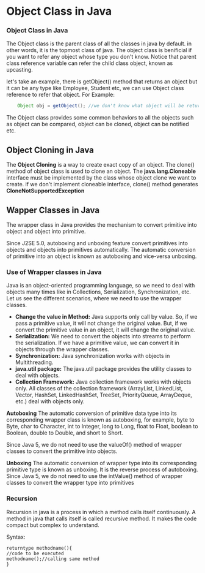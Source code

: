 # Object Class in Java

### **Object Class in Java**

The Object class is the parent class of all the classes in java by default. in other words, it is the topmost class of java.
The object class is benificial if you want to refer any object whose type you don't know. Notice that parent class reference variable can refer the child class object, known as upcasting.

let's take an example, there is getObject() method that returns an object but it can be any type like Employee, Student etc, we can use Object class reference to refer that object. For Example:

```java
    Object obj = getObject(); //we don't know what object will be returned from this method.

```

The Object class provides some common behaviors to all the objects such as object can be compared, object can be cloned, object can be notified etc.

## Object Cloning in Java

The **Object Cloning** is a way to create exact copy of an object. The clone() method of object class is used to clone an object.
The **java.lang.Cloneable** interface must be implemented by the class whose object clone we want to create. if we don't implement cloneable interface, clone() method generates **CloneNotSupportedException**

## Wapper Classes in Java

The wrapper class in Java provides the mechanism to convert primitive into object and object into primitive.

Since J2SE 5.0, autoboxing and unboxing feature convert primitives into objects and objects into primitives automatically. The automatic conversion of primitive into an object is known as autoboxing and vice-versa unboxing.

### Use of Wrapper classes in Java

Java is an object-oriented programming language, so we need to deal with objects many times like in Collections, Serialization, Synchronization, etc. Let us see the different scenarios, where we need to use the wrapper classes.

- **Change the value in Method:** Java supports only call by value. So, if we pass a primitive value, it will not change the original value. But, if we convert the primitive value in an object, it will change the original value.
- **Serialization:** We need to convert the objects into streams to perform the serialization. If we have a primitive value, we can convert it in objects through the wrapper classes.
- **Synchronization:** Java synchronization works with objects in Multithreading.
- **java.util package:** The java.util package provides the utility classes to deal with objects.
- **Collection Framework:** Java collection framework works with objects only. All classes of the collection framework (ArrayList, LinkedList, Vector, HashSet, LinkedHashSet, TreeSet, PriorityQueue, ArrayDeque, etc.) deal with objects only.

**Autoboxing**
The automatic conversion of primitive data type into its corresponding wrapper class is known as autoboxing, for example, byte to Byte, char to Character, int to Integer, long to Long, float to Float, boolean to Boolean, double to Double, and short to Short.

Since Java 5, we do not need to use the valueOf() method of wrapper classes to convert the primitive into objects.

**Unboxing**
The automatic conversion of wrapper type into its corresponding primitive type is known as unboxing. It is the reverse process of autoboxing.
Since Java 5, we do not need to use the intValue() method of wrapper classes to convert the wrapper type into primitives

### Recursion

Recursion in java is a process in which a method calls itself continuously. A method in java that calls itself is called recursive method.
It makes the code compact but complex to understand.

Syntax:

```
returntype methodname(){
//code to be executed
methodname();//calling same method
}
```
